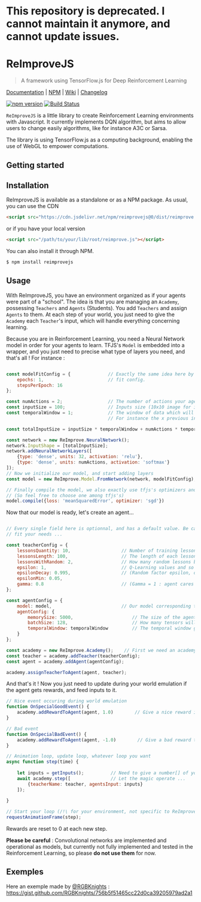 # This repository is deprecated. I cannot maintain it anymore, and cannot update issues.

# ReImproveJS

> A framework using TensorFlow.js for Deep Reinforcement Learning

[Documentation](docs/README.md) | [NPM](https://www.npmjs.com/package/reimprovejs) | [Wiki](https://github.com/Pravez/ReImproveJS/wiki) | [Changelog](CHANGELOG.md)

[![npm version](https://badge.fury.io/js/reimprovejs.svg)](https://badge.fury.io/js/reimprovejs)
[![Build Status](https://travis-ci.org/Pravez/ReImproveJS.svg?branch=master)](https://travis-ci.org/Pravez/ReImproveJS)

`ReImproveJS` is a little library to create Reinforcement Learning environments with Javascript.
It currently implements DQN algorithm, but aims to allow users to change easily algorithms, like for instance A3C or Sarsa.

The library is using TensorFlow.js as a computing background, enabling the use of WebGL to empower computations.

Getting started
------------------

Installation
------------

ReImproveJS is available as a standalone or as a NPM package.
As usual, you can use the CDN 
```html
<script src="https://cdn.jsdelivr.net/npm/reimprovejs@0/dist/reimprove.js"></script>
```

or if you have your local version

```html
<script src="/path/to/your/lib/root/reimprove.js"></script>
```
You can also install it through NPM.

```bash
$ npm install reimprovejs
```

Usage
-----------

With ReImproveJS, you have an environment organized as if your agents were part of a "school". The idea is that you are managing
an `Academy`, possessing `Teachers` and `Agents` (Students). You add `Teachers` and assign `Agents` to them. At each step of
your world, you just need to give the `Academy` each `Teacher`'s input, which will handle everything concerning learning.

Because you are in Reinforcement Learning, you need a Neural Network model in order for your agents to learn. TFJS's `Model` is
embedded into a wrapper, and you just need to precise what type of layers you need, and that's all !
For instance :

```javascript

const modelFitConfig = {              // Exactly the same idea here by using tfjs's model's
    epochs: 1,                        // fit config.
    stepsPerEpoch: 16
};

const numActions = 2;                 // The number of actions your agent can choose to do
const inputSize = 100;                // Inputs size (10x10 image for instance)
const temporalWindow = 1;             // The window of data which will be sent yo your agent
                                      // For instance the x previous inputs, and what actions the agent took

const totalInputSize = inputSize * temporalWindow + numActions * temporalWindow + inputSize;

const network = new ReImprove.NeuralNetwork();
network.InputShape = [totalInputSize];
network.addNeuralNetworkLayers([
    {type: 'dense', units: 32, activation: 'relu'},
    {type: 'dense', units: numActions, activation: 'softmax'}
]);
// Now we initialize our model, and start adding layers
const model = new ReImprove.Model.FromNetwork(network, modelFitConfig);

// Finally compile the model, we also exactly use tfjs's optimizers and loss functions
// (So feel free to choose one among tfjs's)
model.compile({loss: 'meanSquaredError', optimizer: 'sgd'})

```

Now that our model is ready, let's create an agent...

```javascript

// Every single field here is optionnal, and has a default value. Be careful, it may not
// fit your needs ...

const teacherConfig = {
    lessonsQuantity: 10,                   // Number of training lessons before only testing agent
    lessonsLength: 100,                    // The length of each lesson (in quantity of updates)
    lessonsWithRandom: 2,                  // How many random lessons before updating epsilon's value
    epsilon: 1,                            // Q-Learning values and so on ...
    epsilonDecay: 0.995,                   // (Random factor epsilon, decaying over time)
    epsilonMin: 0.05,
    gamma: 0.8                             // (Gamma = 1 : agent cares really much about future rewards)
};

const agentConfig = {
    model: model,                          // Our model corresponding to the agent
    agentConfig: {
        memorySize: 5000,                      // The size of the agent's memory (Q-Learning)
        batchSize: 128,                        // How many tensors will be given to the network when fit
        temporalWindow: temporalWindow         // The temporal window giving previous inputs & actions
    }
};

const academy = new ReImprove.Academy();    // First we need an academy to host everything
const teacher = academy.addTeacher(teacherConfig);
const agent = academy.addAgent(agentConfig);

academy.assignTeacherToAgent(agent, teacher);

```

And that's it ! Now you just need to update during your world emulation if the agent gets rewards, and
feed inputs to it.

```javascript
// Nice event occuring during world emulation
function OnSpecialGoodEvent() {
    academy.addRewardToAgent(agent, 1.0)        // Give a nice reward if the agent did something nice !
}

// Bad event
function OnSpecialBadEvent() {
    academy.addRewardToAgent(agent, -1.0)        // Give a bad reward to the agent if the agent did something wrong
}

// Animation loop, update loop, whatever loop you want
async function step(time) {
    
    let inputs = getInputs();          // Need to give a number[] of your inputs for one teacher.
    await academy.step([               // Let the magic operate ...
        {teacherName: teacher, agentsInput: inputs}
    ]);
    
}

// Start your loop (/!\ for your environment, not specific to ReImproveJS).
requestAnimationFrame(step);
```

Rewards are reset to 0 at each new step.

__Please be careful__ : Convolutional networks are implemented and operational as models, but currently not 
fully implemented and tested in the Reinforcement Learning, so please __do not use them__ for now.

Exemples
-----------------

Here an exemple made by [@RGBKnights](https://github.com/RGBKnights) : https://gist.github.com/RGBKnights/756b5f51465cc22d0ca39205979ad2a1


